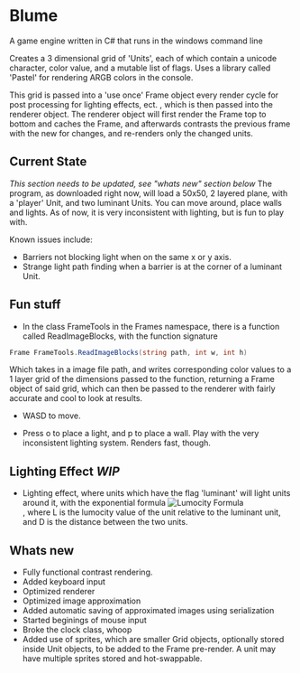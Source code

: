 # Blume
A game engine written in C# that runs in the windows command line

Creates a 3 dimensional grid of 'Units', each of which contain a unicode character, color value, and a mutable list of flags.
Uses a library called 'Pastel' for rendering ARGB colors in the console.

This grid is passed into a 'use once' Frame object every render cycle for post processing for lighting effects, ect. , which
is then passed into the renderer object. The renderer object will first render the Frame top to bottom and caches the Frame,
and afterwards contrasts the previous frame with the new for changes, and re-renders only the changed units.

## Current State
*This section needs to be updated, see "whats new" section below*
The program, as downloaded right now, will load a 50x50, 2 layered plane, with a 'player' Unit, and two luminant Units. You can move around, place walls and lights. As of now, it is very inconsistent with lighting, but is fun to play with.

Known issues include:
* Barriers not blocking light when on the same x or y axis.
* Strange light path finding when a barrier is at the corner of a luminant Unit.

## Fun stuff
* In the class FrameTools in the Frames namespace, there is a function called ReadImageBlocks, with the function signature
```c#
Frame FrameTools.ReadImageBlocks(string path, int w, int h)
```
Which takes in a image file path, and writes corresponding color values to a 1 layer grid of the dimensions passed to the function,
returning a Frame object of said grid, which can then be passed to the renderer with fairly accurate and cool to look at results.

* WASD to move.

* Press o to place a light, and p to place a wall. Play with the very inconsistent lighting system. Renders fast, though.

## Lighting Effect *WIP*
* Lighting effect, where units which have the flag 'luminant' will light units around it, with the exponential formula 
![Lumocity Formula](https://imgur.com/UtBaDq5.png)<br/>
, where L is the lumocity value of the unit relative to the luminant unit, and D is the distance between the two units.

## Whats new
* Fully functional contrast rendering.
* Added keyboard input
* Optimized renderer
* Optimized image approximation
* Added automatic saving of approximated images using serialization
* Started beginings of mouse input
* Broke the clock class, whoop
* Added use of sprites, which are smaller Grid objects, optionally stored inside Unit objects, to be added to the Frame pre-render. A unit may have multiple sprites stored and hot-swappable.
